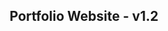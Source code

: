<h2 align="center">
  Portfolio Website - v1.2<br/>
</h2>


<!--  ejecuta esto para deployear: npm run deploy  -->
